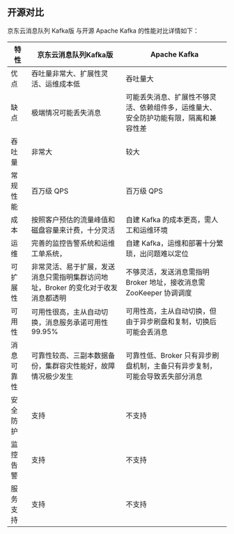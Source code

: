 ## 开源对比

京东云消息队列 Kafka版 与开源 Apache Kafka 的性能对比详情如下：

| 特性      | 京东云消息队列Kafka版   | Apache Kafka                                                         |
| ------------- | ------ | ------------------------------------------------------------ |
| 优点  | 吞吐量非常大、扩展性灵活、运维成本低   | 吞吐量大 |
| 缺点 | 极端情况可能丢失消息     | 可能丢失消息、扩展性不够灵活、依赖组件多，运维量大、安全防护功能有限，隔离和兼容性差 |
| 吞吐量  | 非常大 | 较大                            |
| 常规性能  | 百万级 QPS |百万级 QPS                            |
| 成本 | 按照客户预估的流量峰值和磁盘容量来计费，十分灵活 |自建 Kafka 的成本更高，需人工和运维环境  |
| 运维 | 完善的监控告警系统和运维工单系统， |自建 Kafka，运维和部署十分繁琐，出问题难以定位 |
|可扩展性 | 非常灵活、易于扩展，发送消息只需指明集群访问地址，Broker 的变化对于收发消息都透明 |不够灵活，发送消息需指明 Broker 地址，接收消息需 ZooKeeper 协调调度 |
|可用性 | 可用性很高，主从自动切换，消息服务承诺可用性99.95% |可用性高，主从自动切换，但由于异步刷盘和复制，切换后可能会丢消息 |
|消息可靠性 |可靠性较高、三副本数据备份，集群容灾性能好，故障情况极少发生|可靠性低、Broker 只有异步刷盘机制，主备只有异步复制，可能会导致丢失部分消息 |
|安全防护 |支持|不支持 |
|监控告警|支持|不支持 |
|服务支持 |支持|不支持|




